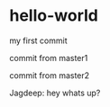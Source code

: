 # hello-world 


my first commit



commit from master1

commit from master2


Jagdeep: hey whats up?